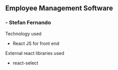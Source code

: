 ## Employee Management Software
### - Stefan Fernando

Technology used
- React JS for front end


External react libraries used
- react-select